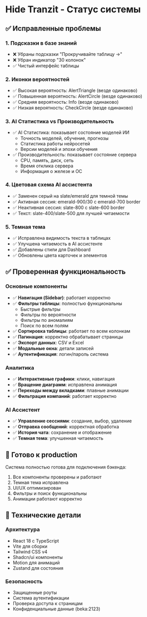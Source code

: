 # Hide Tranzit - Статус системы

## ✅ Исправленные проблемы

### 1. Подсказки в базе знаний
- ❌ Убраны подсказки "Прокручивайте таблицу →"
- ❌ Убран индикатор "30 колонок"
- ✅ Чистый интерфейс таблицы

### 2. Иконки вероятностей
- ✅ Высокая вероятность: AlertTriangle (везде одинаково)
- ✅ Повышенная вероятность: AlertCircle (везде одинаково)
- ✅ Средняя вероятность: Info (везде одинаково)
- ✅ Низкая вероятность: CheckCircle (везде одинаково)

### 3. AI Статистика vs Производительность
- ✅ AI Статистика: показывает состояние моделей ИИ
  - Точность моделей, обучение, прогнозы
  - Статистика работы нейросетей
  - Версии моделей и эпохи обучения
- ✅ Производительность: показывает состояние сервера
  - CPU, память, диск, сеть
  - Время отклика сервера
  - Информация о железе и ОС

### 4. Цветовая схема AI ассистента
- ✅ Заменен серый на slate/emerald для темной темы
- ✅ Активная сессия: emerald-900/30 с emerald-700 border
- ✅ Неактивная сессия: slate-800 с slate-600 border
- ✅ Текст: slate-400/slate-500 для лучшей читаемости

### 5. Темная тема
- ✅ Исправлена видимость текста в таблицах
- ✅ Улучшена читаемость в AI ассистенте
- ✅ Добавлены стили для Dashboard
- ✅ Обновлены цвета карточек и элементов

## ✅ Проверенная функциональность

### Основные компоненты
- ✅ **Навигация (Sidebar)**: работает корректно
- ✅ **Фильтры таблицы**: полностью функциональны
  - Быстрые фильтры
  - Фильтры по вероятности
  - Фильтры по аномалиям
  - Поиск по всем полям
- ✅ **Сортировка таблицы**: работает по всем колонкам
- ✅ **Пагинация**: корректно обрабатывает страницы
- ✅ **Экспорт данных**: CSV и Excel
- ✅ **Модальные окна**: детали записей
- ✅ **Аутентификация**: логин/пароль система

### Аналитика
- ✅ **Интерактивные графики**: клики, навигация
- ✅ **Вращение диаграмм**: исправлена анимация
- ✅ **Переходы между вкладками**: плавные анимации
- ✅ **Фильтрация компаний**: работает корректно

### AI Ассистент
- ✅ **Управление сессиями**: создание, выбор, удаление
- ✅ **Отправка сообщений**: корректная обработка
- ✅ **История чата**: сохранение и отображение
- ✅ **Темная тема**: улучшенная читаемость

## 🚀 Готово к production

Система полностью готова для подключения бэкенда:
1. Все компоненты проверены и работают
2. Темная тема исправлена
3. UI/UX оптимизирован
4. Фильтры и поиск функциональны
5. Анимации работают корректно

## 🔧 Технические детали

### Архитектура
- React 18 с TypeScript
- Vite для сборки
- Tailwind CSS v4
- Shadcn/ui компоненты
- Motion для анимаций
- Zustand для состояния

### Безопасность
- Защищенные роуты
- Система аутентификации
- Проверка доступа к страницам
- Конфиденциальные данные (beka:2123)